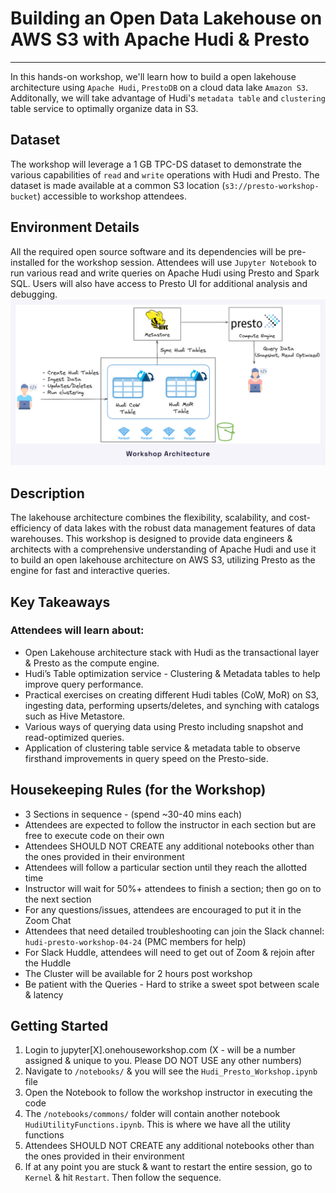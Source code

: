 # Building an Open Data Lakehouse on AWS S3 with Apache Hudi & Presto
---
In this hands-on workshop, we'll learn how to build a open lakehouse architecture using `Apache Hudi`, `PrestoDB` on a cloud data lake `Amazon S3`. Additonally, we will take advantage of Hudi's `metadata table` and `clustering` table service to optimally organize data in S3.

## Dataset
The workshop will leverage a 1 GB TPC-DS dataset to demonstrate the various capabilities of `read` and `write` operations with Hudi and Presto. The dataset is made available at a common S3 location (`s3://presto-workshop-bucket`) accessible to workshop attendees.

## Environment Details
All the required open source software and its dependencies will be pre-installed for the workshop session. Attendees will use `Jupyter Notebook` to run various read and write queries on Apache Hudi using Presto and Spark SQL. Users will also have access to Presto UI for additional analysis and debugging.
![Example Image](img.jpg)


## Description
The lakehouse architecture combines the flexibility, scalability, and cost-efficiency of data lakes with the robust data management features of data warehouses. This workshop is designed to provide data engineers & architects with a comprehensive understanding of Apache Hudi and use it to build an open lakehouse architecture on AWS S3, utilizing Presto as the engine for fast and interactive queries.

## Key Takeaways
### Attendees will learn about:
- Open Lakehouse architecture stack with Hudi as the transactional layer & Presto as the compute engine.
- Hudi’s Table optimization service - Clustering & Metadata tables to help improve query performance.
- Practical exercises on creating different Hudi tables (CoW, MoR) on S3, ingesting data, performing upserts/deletes, and synching with catalogs such as Hive Metastore.
- Various ways of querying data using Presto including snapshot and read-optimized queries.
- Application of clustering table service & metadata table to observe firsthand improvements in query speed on the Presto-side.

## Housekeeping Rules (for the Workshop)
- 3 Sections in sequence - (spend ~30-40 mins each)
- Attendees are expected to follow the instructor in each section but are free to execute code on their own
- Attendees SHOULD NOT CREATE any additional notebooks other than the ones provided in their environment
- Attendees will follow a particular section until they reach the allotted time
- Instructor will wait for 50%+ attendees to finish a section; then go on to the next section
- For any questions/issues, attendees are encouraged to put it in the Zoom Chat
- Attendees that need detailed troubleshooting can join the Slack channel: `hudi-presto-workshop-04-24` (PMC members for help)
- For Slack Huddle, attendees will need to get out of Zoom & rejoin after the Huddle
- The Cluster will be available for 2 hours post workshop
- Be patient with the Queries - Hard to strike a sweet spot between scale & latency


## Getting Started
1. Login to jupyter[X].onehouseworkshop.com (X - will be a number assigned & unique to you. Please DO NOT USE any other numbers)
2. Navigate to `/notebooks/` & you will see the `Hudi_Presto_Workshop.ipynb` file
3. Open the Notebook to follow the workshop instructor in executing the code
4. The `/notebooks/commons/` folder will contain another notebook `HudiUtilityFunctions.ipynb`. This is where we have all the utility functions
5. Attendees SHOULD NOT CREATE any additional notebooks other than the ones provided in their environment
6. If at any point you are stuck & want to restart the entire session, go to `Kernel` & hit `Restart`. Then follow the sequence.
